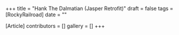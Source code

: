 +++
title = "Hank The Dalmatian (Jasper Retrofit)"
draft = false
tags = [RockyRailroad]
date = ""

[Article]
contributors = []
gallery = []
+++